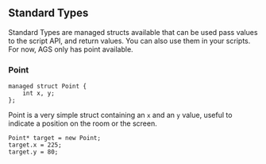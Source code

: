 ## Standard Types

Standard Types are managed structs available that can be used pass values to the script API, and return values. You can also use them in your scripts. For now, AGS only has point available.

### Point

    managed struct Point {
        int x, y;
    };

Point is a very simple struct containing an `x` and an `y` value, useful to indicate a position on the room or the screen.

    Point* target = new Point;
    target.x = 225;
    target.y = 80;

